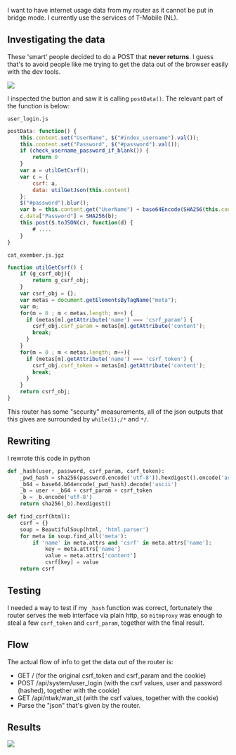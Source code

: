 I want to have internet usage data from my router as it cannot be put in bridge mode. I currently use the services of T-Mobile (NL).

## Investigating the data

These 'smart' people decided to do a POST that **never returns**. I guess that's to avoid people like me trying to get the data out of the browser easily with the dev tools.

![](/images/router-home.png)

I inspected the button and saw it is calling `postData()`. The relevant part of the function is below:

`user_login.js`

```javascript
postData: function() {
    this.content.set("UserName", $("#index_username").val());
    this.content.set("Password", $("#password").val());
    if (check_username_password_if_blank()) {
        return 0
    }
    var a = utilGetCsrf();
    var c = {
        csrf: a,
        data: utilGetJson(this.content)
    };
    $("#password").blur();
    var b = this.content.get("UserName") + base64Encode(SHA256(this.content.get("Password"))) + a.csrf_param + a.csrf_token;
    c.data["Password"] = SHA256(b);
    this.post($.toJSON(c), function(d) {
        # ....
    }
}
``` 

`cat_exember.js.jgz`

```javascript
function utilGetCsrf() {
    if (g_csrf_obj){
        return g_csrf_obj;
    }
    var csrf_obj = {};
    var metas = document.getElementsByTagName("meta");
    var m;
    for(m = 0 ; m < metas.length; m++) {
      if (metas[m].getAttribute('name') === 'csrf_param') {
        csrf_obj.csrf_param = metas[m].getAttribute('content');
        break;
      }
    }
    for(m = 0 ; m < metas.length; m++){
      if (metas[m].getAttribute('name') === 'csrf_token') {
        csrf_obj.csrf_token = metas[m].getAttribute('content');
        break;
      }
    }
    return csrf_obj;
}
```

This router has some "security" measurements, all of the json outputs that this gives are surrounded by `while(1);/*` and `*/`.

## Rewriting

I rewrote this code in python

```python
def _hash(user, password, csrf_param, csrf_token):
    _pwd_hash = sha256(password.encode('utf-8')).hexdigest().encode('ascii')
    _b64 = base64.b64encode(_pwd_hash).decode('ascii')
    _b = user + _b64 + csrf_param + csrf_token
    _b = _b.encode('utf-8')
    return sha256(_b).hexdigest()

def find_csrf(html):
    csrf = {}
    soup = BeautifulSoup(html, 'html.parser')
    for meta in soup.find_all('meta'):
        if 'name' in meta.attrs and 'csrf' in meta.attrs['name']:
            key = meta.attrs['name']
            value = meta.attrs['content']
            csrf[key] = value
    return csrf
```


## Testing

I needed a way to test if my `_hash` function was correct, fortunately the router serves the web interface via plain http, so `mitmproxy` was enough to steal a few `csrf_token` and `csrf_param`, together with the final result.

## Flow

The actual flow of info to get the data out of the router is:

- GET / (for the original csrf\_token and csrf\_param and the cookie)
- POST /api/system/user\_login (with the csrf values, user and password (hashed), together with the cookie)
- GET /api/ntwk/wan\_st (with the csrf values, together with the cookie)
- Parse the "json" that's given by the router.

## Results

![](/images/router-results.png)

